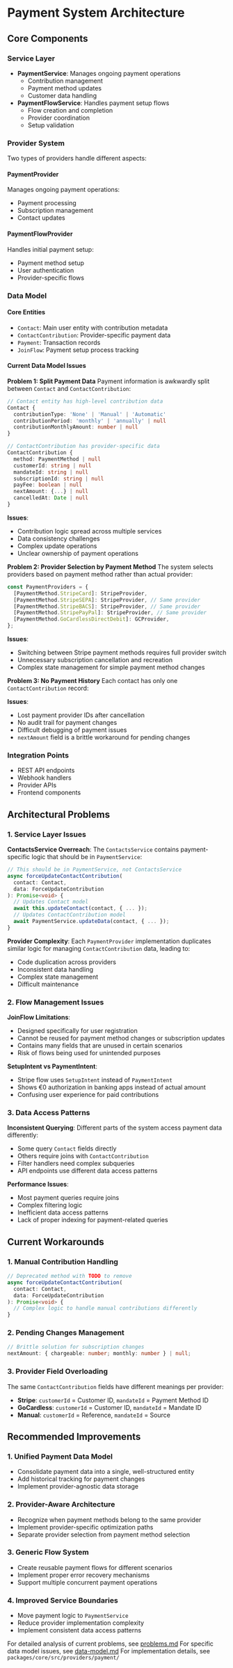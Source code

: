 # Payment System Architecture

## Core Components

### Service Layer

- **PaymentService**: Manages ongoing payment operations
  - Contribution management
  - Payment method updates
  - Customer data handling
- **PaymentFlowService**: Handles payment setup flows
  - Flow creation and completion
  - Provider coordination
  - Setup validation

### Provider System

Two types of providers handle different aspects:

#### PaymentProvider

Manages ongoing payment operations:

- Payment processing
- Subscription management
- Contact updates

#### PaymentFlowProvider

Handles initial payment setup:

- Payment method setup
- User authentication
- Provider-specific flows

### Data Model

#### Core Entities

- `Contact`: Main user entity with contribution metadata
- `ContactContribution`: Provider-specific payment data
- `Payment`: Transaction records
- `JoinFlow`: Payment setup process tracking

#### Current Data Model Issues

**Problem 1: Split Payment Data**
Payment information is awkwardly split between `Contact` and `ContactContribution`:

```typescript
// Contact entity has high-level contribution data
Contact {
  contributionType: 'None' | 'Manual' | 'Automatic'
  contributionPeriod: 'monthly' | 'annually' | null
  contributionMonthlyAmount: number | null
}

// ContactContribution has provider-specific data
ContactContribution {
  method: PaymentMethod | null
  customerId: string | null
  mandateId: string | null
  subscriptionId: string | null
  payFee: boolean | null
  nextAmount: {...} | null
  cancelledAt: Date | null
}
```

**Issues**:

- Contribution logic spread across multiple services
- Data consistency challenges
- Complex update operations
- Unclear ownership of payment operations

**Problem 2: Provider Selection by Payment Method**
The system selects providers based on payment method rather than actual provider:

```typescript
const PaymentProviders = {
  [PaymentMethod.StripeCard]: StripeProvider,
  [PaymentMethod.StripeSEPA]: StripeProvider, // Same provider
  [PaymentMethod.StripeBACS]: StripeProvider, // Same provider
  [PaymentMethod.StripePayPal]: StripeProvider, // Same provider
  [PaymentMethod.GoCardlessDirectDebit]: GCProvider,
};
```

**Issues**:

- Switching between Stripe payment methods requires full provider switch
- Unnecessary subscription cancellation and recreation
- Complex state management for simple payment method changes

**Problem 3: No Payment History**
Each contact has only one `ContactContribution` record:

**Issues**:

- Lost payment provider IDs after cancellation
- No audit trail for payment changes
- Difficult debugging of payment issues
- `nextAmount` field is a brittle workaround for pending changes

### Integration Points

- REST API endpoints
- Webhook handlers
- Provider APIs
- Frontend components

## Architectural Problems

### 1. Service Layer Issues

**ContactsService Overreach**:
The `ContactsService` contains payment-specific logic that should be in `PaymentService`:

```typescript
// This should be in PaymentService, not ContactsService
async forceUpdateContactContribution(
  contact: Contact,
  data: ForceUpdateContribution
): Promise<void> {
  // Updates Contact model
  await this.updateContact(contact, { ... });
  // Updates ContactContribution model
  await PaymentService.updateData(contact, { ... });
}
```

**Provider Complexity**:
Each `PaymentProvider` implementation duplicates similar logic for managing `ContactContribution` data, leading to:

- Code duplication across providers
- Inconsistent data handling
- Complex state management
- Difficult maintenance

### 2. Flow Management Issues

**JoinFlow Limitations**:

- Designed specifically for user registration
- Cannot be reused for payment method changes or subscription updates
- Contains many fields that are unused in certain scenarios
- Risk of flows being used for unintended purposes

**SetupIntent vs PaymentIntent**:

- Stripe flow uses `SetupIntent` instead of `PaymentIntent`
- Shows €0 authorization in banking apps instead of actual amount
- Confusing user experience for paid contributions

### 3. Data Access Patterns

**Inconsistent Querying**:
Different parts of the system access payment data differently:

- Some query `Contact` fields directly
- Others require joins with `ContactContribution`
- Filter handlers need complex subqueries
- API endpoints use different data access patterns

**Performance Issues**:

- Most payment queries require joins
- Complex filtering logic
- Inefficient data access patterns
- Lack of proper indexing for payment-related queries

## Current Workarounds

### 1. Manual Contribution Handling

```typescript
// Deprecated method with TODO to remove
async forceUpdateContactContribution(
  contact: Contact,
  data: ForceUpdateContribution
): Promise<void> {
  // Complex logic to handle manual contributions differently
}
```

### 2. Pending Changes Management

```typescript
// Brittle solution for subscription changes
nextAmount: { chargeable: number; monthly: number } | null;
```

### 3. Provider Field Overloading

The same `ContactContribution` fields have different meanings per provider:

- **Stripe**: `customerId` = Customer ID, `mandateId` = Payment Method ID
- **GoCardless**: `customerId` = Customer ID, `mandateId` = Mandate ID
- **Manual**: `customerId` = Reference, `mandateId` = Source

## Recommended Improvements

### 1. Unified Payment Data Model

- Consolidate payment data into a single, well-structured entity
- Add historical tracking for payment changes
- Implement provider-agnostic data storage

### 2. Provider-Aware Architecture

- Recognize when payment methods belong to the same provider
- Implement provider-specific optimization paths
- Separate provider selection from payment method selection

### 3. Generic Flow System

- Create reusable payment flows for different scenarios
- Implement proper error recovery mechanisms
- Support multiple concurrent payment operations

### 4. Improved Service Boundaries

- Move payment logic to `PaymentService`
- Reduce provider implementation complexity
- Implement consistent data access patterns

For detailed analysis of current problems, see [problems.md](./problems.md)
For specific data model issues, see [data-model.md](./data-model.md)
For implementation details, see `packages/core/src/providers/payment/`
